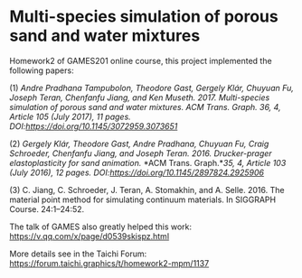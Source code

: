  # Multi-species simulation of porous sand and water mixtures
Homework2 of GAMES201 online course, this project implemented the following papers:

(1) *Andre Pradhana Tampubolon, Theodore Gast, Gergely Klár, Chuyuan Fu, Joseph Teran, Chenfanfu Jiang, and Ken Museth. 2017. Multi-species simulation of porous sand and water mixtures.* *ACM Trans. Graph.* *36, 4, Article 105 (July 2017), 11 pages. DOI:https://doi.org/10.1145/3072959.3073651*

(2) *Gergely Klár, Theodore Gast, Andre Pradhana, Chuyuan Fu, Craig Schroeder, Chenfanfu Jiang, and Joseph Teran. 2016. Drucker-prager elastoplasticity for sand animation.* *ACM Trans. Graph.**35, 4, Article 103 (July 2016), 12 pages. DOI:https://doi.org/10.1145/2897824.2925906*

(3) C. Jiang, C. Schroeder, J. Teran, A. Stomakhin, and A. Selle. 2016. The material point method for simulating continuum materials. In SIGGRAPH Course. 24:1–24:52.



The talk of GAMES also greatly helped this work: https://v.qq.com/x/page/d0539skispz.html



More details see in the Taichi Forum: https://forum.taichi.graphics/t/homework2-mpm/1137